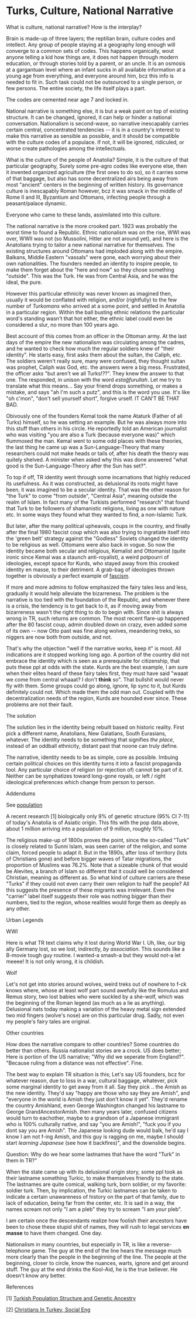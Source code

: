 # Turks, Culture, National Narrative

What is culture, national narrative? How is the interplay?

Brain is made-up of three layers; the reptilian brain, culture codes
and intellect. Any group of people staying at a geography long enough
will converge to a common sets of codes. This happens organically,
wout anyone telling a kid how things are, it does not happen through
modern education, or through stories told by a parent, or an uncle. It
is an osmosis at a gargantuan level where an infant sucks in all
available information at a young age from everything, and everyone
around him, bcz this info is needed to fit in. Such task could not be
outsourced to a single person, or few persons. The entire society, the
life itself plays a part.

The codes are cemented near age 7 and locked in.

National narrative is something else, it is but a weak paint on top of
existing structure. It can be changed, ignored, it can help or hinder
a national conversation. Nationalism is second-wave, so narrative
inescapably carries certain central, concentrated tendencies -- it is
in a country's interest to make this narrative as sensible as
possible, and it should be compatible with the culture codes of a
populace. If not, it will be ignored, ridiculed, or worse create
pathologies among the intellectuals.

What is the culture of the people of Anatolia? Simple, it is the
culture of that particular geography, Surely some pre-agro codes like
everyone else, then it invented organized agriculture (the first ones
to do so), so it carries some of that baggage, but also has some
decentralized airs being away from most "ancient" centers in the
beginning of written history. Its governance culture is inescapably
Roman however, bcz it was smack in the middle of Rome II and III,
Byzantium and Ottomans, infecting people through a peasant/palace
dynamic.

Everyone who came to these lands, assimilated into this culture. 

<a name='identity'/>

The national narrative is the more crooked part. 1923 was probably the
worst time to found a Republic. Ethnic nationalism was on the rise,
WWI was over, WWII was not (so Mussolini, Hitler are not around yet),
and here is the Anatolians trying to tailor a new national narrative
for themselves. The existing structures around Ottomans had imploded
along with the empire. Balkans, Middle Eastern "vassals" were gone,
each worrying about their own nationalities. The founders needed an
identity to inspire people, to make them forget about the "here and
now" so they chose something "outside". This was the Turk. He was from
Central Asia, and he was the ideal, the pure.

However this particular ethnicity was never known as imagined then,
usually it would be conflated with religion, and/or (rightfully) to
the few number of *Turkomans* who arrived at a some point, and settled
in Anatolia in a particular region. Within the ball busting ethnic
relations the particular word's standing wasn't that hot either, the
ethnic label could even be considered a slur, no more than 100 years
ago.

<a name='estagfurullah'/>

Best account of this comes from an officer in the Ottoman army. At the
last days of the empire the new nationalism was circulating among the
cadres, and he wanted to check how much the regular soldiers knew of
"their identity". He starts easy, first asks them about the sultan,
the Caliph, etc. The soldiers weren't really sure, many were confused,
they thought sultan was prophet, Caliph was God, etc.  the answers
were a big mess. Frustrated, the officer asks "but aren't we all
Turks!??". They knew the answer to that one. The responded, in unison
with the word *estağfurullah*. Let me try to translate what this
means... Say your friend drops something, or makes a mistake, and says
"ah I'm such a putz", and this is the word you use. It's like "oh
c'mon", "don't sell yourself short", forgive urself. IT CAN'T BE THAT
BAD.

Obivously one of the founders Kemal took the name Ataturk (Father of
all Turks) himself, so he was setting an example. But he was always
more into this stuff than others in his circle. He reportedly told an
American journalist who was visiting "you are also a Turk (because
everyone was)" which flummoxed the man. Kemal went to some odd places
with these theories, the last thing he came up was a
Sun-Language-Theory that many researchers could not make heads or
tails of, after his death the theory was quitely shelved. A minister
when asked why this was done answered "what good is the
Sun-Language-Theory after the Sun has set?".

<a name='add1'/>

To top if off, TR identity went through some incarnations that highly
reduced its usefulness. As it was constructed, as delusional its roots
might have been, it was imagined to be a secular identity. That was
the other reason for "the Turk" to come "from outside", "Central
Asia", meaning outside the realm of Islam. In fact many of the
Turkists performed "research" that found that Turk to be followers of
shamanistic religions, living as one with nature etc. In some ways
they found what they wanted to find, a non-Islamic Turk.

But later, after the many political upheavals, coups in the country,
and finally after the final 1980 fascist coup which was also trying to
ingratiate itself into the 'green belt' strategy against the "Godless"
Soviets changed the identity to be religious as well. Ottomans were
also back in vogue. So now the identity became both secular and
religious, Kemalist and Ottomanist (quite ironic since Kemal was a
staunch anti-royalist), a weird potpourri of ideologies, except space
for Kurds, who stayed away from this crooked identity en masse, to
their detriment. A grab-bag of ideologies thrown together is obviously
a perfect example of [fascism](../../2020/07/right-acting-left.html#fascism).

If more and more admins to follow emphasized the fairy tales less and
less, gradually it would help alleviate the bizarreness. The problem
is the narrative is too tied with the foundation of the Republic, and
whenever there is a crisis, the tendency is to get back to it, as if
moving away from bizarreness wasn't the right thing to do to begin
with. Since shit is always wrong in TR, such returns are common. The
most recent flare-up happened after the 80 fascist coup, admin doubled
down on crazy, even added some of its own -- now Otto past was fine
along wolves, meandering treks, so niggers are now both from outside,
and not.

That's why the objection "well if the narrative works, keep it" is
moot. All indications are it stopped working long ago. A portion of
the country did not embrace the identity which is seen as a
prerequisite for citizenship, that puts these ppl at odds with the
state. Kurds are the best example, I am sure when their elites heard
of these fairy tales first, they must have said "waaat we come from
central whaaat? I don't __think__ so". That bullshit would never fly
with them. Some groups could go along, ignore, lip sync to it, but
Kurds definitely could not. Which made them the odd man out. Coupled
with the decentralization needs of the region, Kurds are hounded ever
since. These problems are not their fault.

The solution

The solution lies in the identity being rebuilt based on historic
reality. First pick a different name, Anatolians, New Galatians, South
Eurasians, whatever. The identity needs to be something that signifies
*the place*, instead of an oddball ethnicity, distant past that noone
can truly define.

The narrative, identity needs to be as simple, core as
possible. Imbuing certain political choices on this identity turns it
into a fascist propaganda tool. Any particular choice of religion (or
rejection of) cannot be part of it. Neither can be synphatizes toward
long-gone royals, or left / right ideological preferences which change
from person to person.

Addendums

<a name='population'/>

See [population](asia-minor-population.md)

<a name='gene'/>

A recent research [1] biologically only 9% of genetic structure (95%
CI 7-11) of today's Anatolia is of Asiatic origin. This fits with the
pop data above, about 1 million arriving into a population of 9
million, roughly 10%. 

<a name='religion'/>

The religious make-up of 1800s proves the point, since the so-called
"Turk" is closely related to Sunni Islam, was seen carrier of the
religion, and some claim, forced people to adapt it. But in the 1890s,
after loss of territory (lots of Christians gone) and before bigger
waves of Tatar migrations, the proportion of Muslims was 76.2%. Note
that a sizeable chunk of that would be Alevites, a branch of Islam so
different that it could well be considered Christian, meaning as
different as. So what kind of culture carriers are these "Turks" if
they could not even carry their own religion to half the people? All
this suggests the presence of these migrants was irrelevant. Even the
"carrier" label itself suggests their role was nothing bigger than
their numbers, tied to the region, whose realities would forge them as
deeply as any other.

Urban Legends

WWI

Here is what TR text claims why it lost during World War I. Uh, like,
our big ally Germany lost, so we lost, indirectly, *by association*.
This sounds like a B-movie tough guy routine. I wanted-a smash-a but
they would not-a let meeee! It is not only wrong, it is childish.

Wolf

Let's not get into stories around wolves, weird treks out of nowhere
to f-ck knows where, whose at least wolf part sound awefully like the
Romulus and Remus story, two lost babies who were suckled by a
she-wolf, which was the beginning of the Roman legend (as much as a
lie as anything). Delusional nats today making a variation of the
heavy metal sign extended two mid fingers (wolve's nose) are on this
particular drug. Sadly, not even my people's fairy tales are original.

Other countries

How does the narrative compare to other countries? Some countries do
better than others. Russia nationalist stories are a crock. US does
better; Here is portion of the US narrative; "Why did we seperate from
England?". "Because ruling from a distance was not effective". Fine.

<a name='amish'/>

The best way to explain TR situation is this; Let's say US founders,
bcz for whatever reason, due to loss in a war, cultural baggage,
whatever, pick some marginal identity to get away from it all. Say
they pick .. the Amish as the new identity. They'd say "happy are
those who say they are Amish", and "everyone in the world is Amish
they just don't know it yet". They'd rename the country Amishland,
even George Washington changed his lastname to George
GrandAncestorAmish. then many years later, confused citizens would
turn to eachother, maybe to a grandson of a Japanese immigrant who is
100% culturally native, and say "you are Amish!", "fuck you if you
dont say you are Amish". The Japanese looking dude would balk, he'd
say I know I am not f-ing Amish, and this guy is ragging on me, maybe
I should start *learning Japanese* (see how it backfires)", and the
downslide begins. 

Question: Why do we hear some lastnames that have the word "Turk" in
them in TR?"

When the state came up with its delusional origin story, some ppl took
as their lastname something Turkic, to make themselves friendly to the
state. The lastnames are quite comical, walking turk, born soldier, or
my favorite: soldier turk. Then, by implication, the Turkic lastnames
can be taken to indicate a certain unawareness of history on the part
of that family, due to lack of education, being far from the center,
etc. It is sad in a way, the names scream not only "I am a pleb" they
try to scream "I am *your* pleb".

I am certain once the descendants realize how foolish their ancestors
have been to chose these stupid shit of names, they will rush to legal
services __en masse__ to have them changed. One day.

Nationalism in many countries, but especially in TR, is like a
reverse-telephone game. The guy at the end of the line hears the
message much more clearly than the people in the beginning of the
line. The people at the beginning, closer to circle, know the nuances,
warts, ignore and get around stuff. The guy at the end drinks the
Kool-Aid, he is the true believer. He doesn't know any better.

References

[1] [Turkish Population Structure and Genetic Ancestry](https://www.ncbi.nlm.nih.gov/pmc/articles/PMC4904778/)

[2] [Christians In Turkey, Social Eng](https://www.researchgate.net/publication/265476406_HOW_A_SOCIAL_ENGINEERING_PROJECT_AFFECTED_CHRISTIANS_IN_TURKEY)


